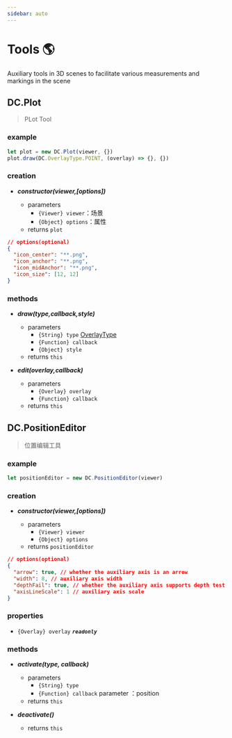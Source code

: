 ```yaml
---
sidebar: auto
---
```


# Tools 🌎

Auxiliary tools in 3D scenes to facilitate various measurements and markings in the scene

## DC.Plot

> PLot Tool

### example

```js
let plot = new DC.Plot(viewer, {})
plot.draw(DC.OverlayType.POINT, (overlay) => {}, {})
```

### creation

- **_constructor(viewer,[options])_**

  - parameters
    - `{Viewer} viewer`：场景
    - `{Object} options`：属性
  - returns `plot`

```json
// options(optional)
{
  "icon_center": "**.png",
  "icon_anchor": "**.png",
  "icon_midAnchor": "**.png",
  "icon_size": [12, 12]
}
```

### methods

- **_draw(type,callback,style)_**

  - parameters
    - `{String} type` [OverlayType](../base/#overlaytype)
    - `{Function} callback`
    - `{Object} style`
  - returns `this`

- **_edit(overlay,callback)_**

  - parameters
    - `{Overlay} overlay`
    - `{Function} callback`
  - returns `this`

## DC.PositionEditor

> 位置编辑工具

### example

```js
let positionEditor = new DC.PositionEditor(viewer)
```

### creation

- **_constructor(viewer,[options])_**

  - parameters
    - `{Viewer} viewer`
    - `{Object} options`
  - returns `positionEditor`

```json
// options(optional)
{
  "arrow": true, // whether the auxiliary axis is an arrow
  "width": 8, // auxiliary axis width
  "depthFail": true, // whether the auxiliary axis supports depth test
  "axisLineScale": 1 // auxiliary axis scale
}
```

### properties

- `{Overlay} overlay` **_`readonly`_**

### methods

- **_activate(type, callback)_**

  - parameters
    - `{String} type`
    - `{Function} callback` parameter ：position
  - returns `this`

- **_deactivate()_**

  - returns `this`
